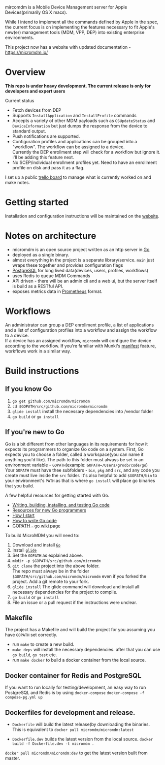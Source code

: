 mircomdm is a Mobile Device Management server for Apple Devices(primarily OS X macs).

While I intend to implement all the commands defined by Apple in the spec, the current focus is on implementing the features necessary to fit Apple's new(er) management tools (MDM, VPP, DEP) into existing enterprise environments.

This project now has a website with updated documentation - https://micromdm.io/



# Overview
**This repo is under heavy development. The current release is only for developers and expert users**

Current status

* Fetch devices from DEP
* Supports `InstallApplication` and `InstallProfile` commands
* Accepts a variety of other MDM payloads such as `OSUpdateStatus` and `DeviceInformation` but just dumps the response from the device to standard output.
* Push notifications are supported.
* Configuration profiles and applications can be grouped into a "workflow". The workflow can be assigned to a device.  
Currently the DEP enrollment step will check for a workflow but ignore it. I'll be adding this feature next.
* No SCEP/individual enrollment profiles yet. Need to have an enrollment profile on disk and pass it as a flag.

I set up a public [trello board](https://trello.com/b/js5u4DLV/micromdm-dev-board) to manage what is currently worked on and make notes.

# Getting started
Installation and configuration instructions will be maintained on the [website](https://micromdm.io/getting-started/#installation).


# Notes on architecture
* micromdm is an open source project written as an http server in [Go](https://golang.org/)
* deployed as a single binary.
* almost everything in the project is a separate library/service. `main` just wraps these together and provides configuration flags
* [PostgreSQL](http://www.postgresql.org/) for long lived data(devices, users, profiles, workflows)
* uses Redis to queue MDM Commands
* API driven - there will be an admin cli and a web ui, but the server itself is build as a RESTful API.
* exposes metrics data in [Prometheus](https://prometheus.io/) format.


# Workflows
An administrator can group a DEP enrollment profile, a list of applications and a list of configuration profiles into a workflow and assign the workflow to a device.  
If a device has an assigned workflow, `micromdm` will configure the device according to the workflow.
If you're familiar with Munki's [manifest](https://github.com/munki/munki/wiki/Manifests) feature, workflows work in a similar way.

# Build instructions

## If you know Go

1. `go get github.com/micromdm/micromdm`
2. `cd $GOPATH/src/github.com/micromdm/micromdm`
3. `glide install` install the necessary dependencies into /vendor folder
4. `go build` or `go install`

## If you're new to Go
Go is a bit different from other languages in its requirements for how it expects its programmers to organize Go code on a system.
First, Go expects you to choose a folder, called a workspace(you can name it anything you'd like). The path to this folder must always be set in an environment variable - `GOPATH`(example: `GOPATH=/Users/groob/code/go`)  
Your `GOPATH` must have thee subfolders - `bin`, `pkg` and `src`, and any code you create must live inside the `src` folder. It's also helpful to add `$GOPATH/bin` to your environment's `PATH` as that is where `go install` will place go binaries that you build.

A few helpful resources for getting started with Go.

* [Writing, building, installing, and testing Go code](https://www.youtube.com/watch?v=XCsL89YtqCs)
* [Resources for new Go programmers](http://dave.cheney.net/resources-for-new-go-programmers)
* [How I start](https://howistart.org/posts/go/1)
* [How to write Go code](https://golang.org/doc/code.html)
* [GOPATH - go wiki page](https://github.com/golang/go/wiki/GOPATH)

To build MicroMDM you will need to:  

1. Download and install [`Go`](https://golang.org/dl/)  
2. Install [`glide`](https://github.com/Masterminds/glide)
3. Set the `GOPATH` as explained above.
4. `mkdir -p $GOPATH/src/github.com/micromdm`
5. `git clone` the project into the above folder.  
The repo must always be in the folder `$GOPATH/src/github.com/micromdm/micromdm` even if you forked the project. Add a git remote to your fork.  
6. `glide install` The glide command will download and install all necessary dependencies for the project to compile.
7. `go build` or `go install`
8. File an issue or a pull request if the instructions were unclear.


## Makefile
The project has a Makefile and will build the project for you assuming you have `GOPATH` set correctly.
* run `make` to create a new build.
* `make deps` will install the necessary dependencies. after that you can use `go build`, `go test` etc.
* run `make docker` to build a docker container from the local source.  

## Docker container for Redis and PostgreSQL
If you want to run locally for testing/development, an easy way to run PostgreSQL and Redis is by using `docker-compose`
`docker-compose -f compose-pg.yml up`

## Dockerfiles for development and release.
* `Dockerfile` will build the latest release(by downloading the binaries.  
This is equivalent to `docker pull micromdm/micromdm:latest`

* `Dockerfile.dev` builds the latest version from the local source.
`docker build -f Dockerfile.dev -t micromdm .`

`docker pull micromdm/micromdm:dev` to get the latest version built from master.
